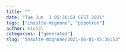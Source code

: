 ```yaml
---
title: ""
date: "Tue Jun  1 05:36:53 CEST 2021"
tags: ["insulte-mignone", "pipotron"]
author: m1ch3l
categories: ["generated"]
slug: "insulte-mignone/2021-06-01-05:36:53"
---
```



